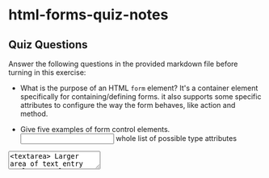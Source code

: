# html-forms-quiz-notes

## Quiz Questions

Answer the following questions in the provided markdown file before turning in this exercise:

- What is the purpose of an HTML `form` element?
  It's a container element specifically for containing/defining forms. it also supports some specific attributes to configure the way the form behaves, like action and method.

- Give five examples of form control elements.
<input/> whole list of possible type attributes
<textarea><textarea> Larger area of text entry
<select></select> Dropdown list for selection
<button></button> A button element
<fieldset></fieldset> Used to group related elements

- Give three examples of `type` attribute values for HTML `<input>` elements.
  <input type="checkbox"/> checkbox input
  <input type="text"> single line of text input
  <input type="radio"> radio circle select input

- Is an HTML `<input>` element a block element or an inline element?
  Inline element.

## Notes

All student notes should be written here.

How to write `Code Examples` in markdown

for JS:

```javascript
const data = 'Howdy';
```

for HTML:

```html
<div>
  <p>This is text content</p>
</div>
```

for CSS:

```css
div {
  width: 100%;
}
```
